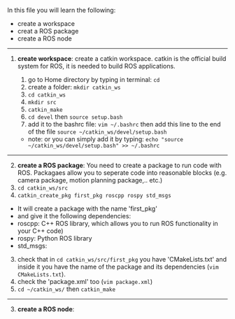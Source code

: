 In this file you will learn the following:
* create a workspace
* creat a ROS package
* create a ROS node
---------------------

1. **create workspace**: create a catkin workspace. catkin is the official build system for ROS, it is needed to build ROS applications.

    1. go to Home directory by typing in terminal: `cd`
    2. create a folder: `mkdir catkin_ws`
    3. `cd catkin_ws`
    4. `mkdir src`
    5. `catkin_make`
    6. `cd devel` then `source setup.bash`
    7. add it to the bashrc file:  `vim ~/.bashrc` then add this line to the end of the file `source ~/catkin_ws/devel/setup.bash`
      * note: or you can simply add it by typing: `echo "source ~/catkin_ws/devel/setup.bash" >> ~/.bashrc`

---------------------

2. **create a ROS package**: You need to create a package to run code with ROS. Packagaes allow you to seperate code into reasonable blocks (e.g. camera package, motion planning package,.. etc.)
1. `cd catkin_ws/src`
2. `catkin_create_pkg first_pkg roscpp rospy std_msgs`
* It will create a package with the name 'first_pkg' 
* and give it the following dependencies: 
* roscpp: C++ ROS library, which allows you to run ROS functionality in your C++ code)
* rospy: Python ROS library
* std_msgs: 
     
3. check that in `cd catkin_ws/src/first_pkg` you have 'CMakeLists.txt' and inside it you have the name of the package and its dependencies (`vim CMakeLists.txt`).
4. check the 'package.xml' too (`vim package.xml`)
5. `cd ~/catkin_ws/` then `catkin_make` 

---------------------

3. **create a ROS node**:
